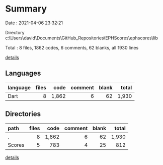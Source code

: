 # Summary

Date : 2021-04-06 23:32:21

Directory c:\Users\david\Documents\GitHub_Repositories\EPHScores\ephscores\lib

Total : 8 files,  1862 codes, 6 comments, 62 blanks, all 1930 lines

[details](details.md)

## Languages
| language | files | code | comment | blank | total |
| :--- | ---: | ---: | ---: | ---: | ---: |
| Dart | 8 | 1,862 | 6 | 62 | 1,930 |

## Directories
| path | files | code | comment | blank | total |
| :--- | ---: | ---: | ---: | ---: | ---: |
| . | 8 | 1,862 | 6 | 62 | 1,930 |
| Scores | 5 | 783 | 4 | 25 | 812 |

[details](details.md)